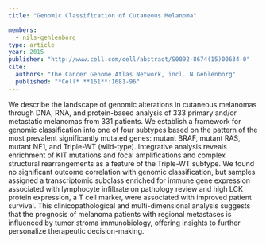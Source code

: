 ```yaml
---
title: "Genomic Classification of Cutaneous Melanoma"

members:
  - nils-gehlenborg
type: article
year: 2015
publisher: "http://www.cell.com/cell/abstract/S0092-8674(15)00634-0"
cite:
  authors: "The Cancer Genome Atlas Network, incl. N Gehlenborg"
  published: "*Cell* **161**:1681-96"
---
```

We describe the landscape of genomic alterations in cutaneous melanomas through DNA, RNA, and protein-based analysis of 333 primary and/or metastatic melanomas from 331 patients. We establish a framework for genomic classification into one of four subtypes based on the pattern of the most prevalent significantly mutated genes: mutant BRAF, mutant RAS, mutant NF1, and Triple-WT (wild-type). Integrative analysis reveals enrichment of KIT mutations and focal amplifications and complex structural rearrangements as a feature of the Triple-WT subtype. We found no significant outcome correlation with genomic classification, but samples assigned a transcriptomic subclass enriched for immune gene expression associated with lymphocyte infiltrate on pathology review and high LCK protein expression, a T cell marker, were associated with improved patient survival. This clinicopathological and multi-dimensional analysis suggests that the prognosis of melanoma patients with regional metastases is influenced by tumor stroma immunobiology, offering insights to further personalize therapeutic decision-making.